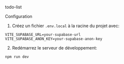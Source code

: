 todo-list

Configuration

1. Créez un fichier `.env.local` à la racine du projet avec:

```
VITE_SUPABASE_URL=your-supabase-url
VITE_SUPABASE_ANON_KEY=your-supabase-anon-key
```

2. Redémarrez le serveur de développement:

```
npm run dev
```
